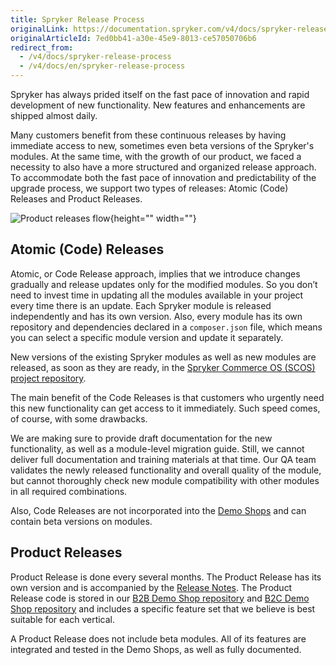 ```yaml
---
title: Spryker Release Process
originalLink: https://documentation.spryker.com/v4/docs/spryker-release-process
originalArticleId: 7ed0bb41-a30e-45e9-8013-ce57050706b6
redirect_from:
  - /v4/docs/spryker-release-process
  - /v4/docs/en/spryker-release-process
---
```


Spryker has always prided itself on the fast pace of innovation and rapid development of new functionality. New features and enhancements are shipped almost daily.

Many customers benefit from these continuous releases by having immediate access to new, sometimes even beta versions of the Spryker's modules. At the same time, with the growth of our product, we faced a necessity to also have a more structured and organized release approach. To accommodate both the fast pace of innovation and predictability of the upgrade process, we support two types of releases: Atomic (Code) Releases and Product Releases.

![Product releases flow](https://spryker.s3.eu-central-1.amazonaws.com/docs/About/Releases/Release+notes/image2018-8-10_17-10-26.png){height="" width=""}

## Atomic (Code) Releases
Atomic, or Code Release approach, implies that we introduce changes gradually and release updates only for the modified modules. So you don’t need to invest time in updating all the modules available in your project every time there is an update. Each Spryker module is released independently and has its own version. Also, every module has its own repository and dependencies declared in a `composer.json` file, which means you can select a specific module version and update it separately.

New versions of the existing Spryker modules as well as new modules are released, as soon as they are ready, in the [Spryker Commerce OS \(SCOS\) project repository](https://github.com/spryker-shop/suite).

The main benefit of the Code Releases is that customers who urgently need this new functionality can get access to it immediately. Such speed comes, of course, with some drawbacks.

We are making sure to provide draft documentation for the new functionality, as well as a module-level migration guide. Still, we cannot deliver full documentation and training materials at that time. Our QA team validates the newly released functionality and overall quality of the module, but cannot thoroughly check new module compatibility with other modules in all required combinations.

Also, Code Releases are not incorporated into the [Demo Shops](/docs/scos/user/about-spryker/202001.0/about-spryker.html#spryker-b2b-b2c-demo-shops) and can contain beta versions on modules.

## Product Releases
Product Release is done every several months. The Product Release has its own version and is accompanied by the [Release Notes](/docs/scos/user/about-spryker/202001.0/releases/release-notes/release-notes.html).  The Product Release code is stored in our [B2B Demo Shop repository](https://github.com/spryker-shop/b2b-demo-shop) and [B2C Demo Shop repository](https://github.com/spryker-shop/b2c-demo-shop) and includes a specific feature set that we believe is best suitable for each vertical.

A Product Release does not include beta modules. All of its features are integrated and tested in the Demo Shops, as well as fully documented.

